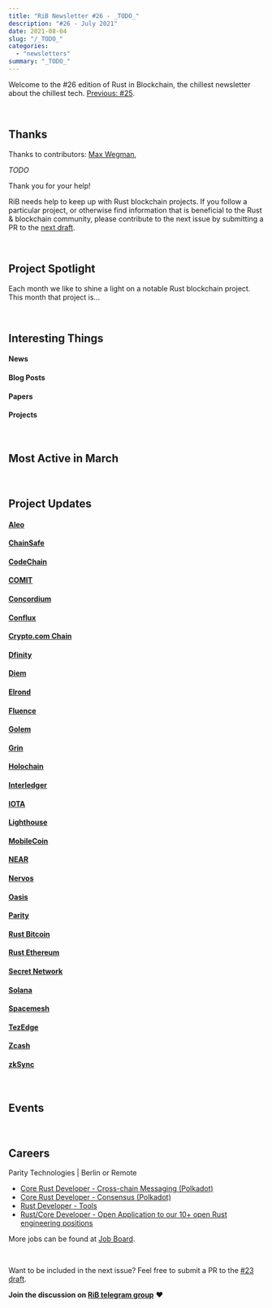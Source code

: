 ```yaml
---
title: "RiB Newsletter #26 - _TODO_"
description: "#26 - July 2021"
date: 2021-08-04
slug: "/_TODO_"
categories:
  - "newsletters"
summary: "_TODO_"
---
```


Welcome to the #26 edition of Rust in Blockchain,
the chillest newsletter about the chillest tech.
[Previous: #25](/newsletters/hello-summer/).

&nbsp;

## Thanks

Thanks to contributors:
[Max Wegman],

_TODO_

Thank you for your help!

RiB needs help to keep up with Rust blockchain projects. 
If you follow a particular project, or otherwise find information 
that is beneficial to the Rust & blockchain community, 
please contribute to the next issue
by submitting a PR to the [next draft](https://github.com/rust-in-blockchain/Rust-in-Blockchain/tree/master/draft).

[Max Wegman]: https://github.com/mastermaxy
[Brian Anderson]: https://github.com/brson
[Aimee Zhu]: https://github.com/Aimeedeer

&nbsp;


## Project Spotlight

Each month we like to shine a light on a notable Rust blockchain project. This month that project is…

&nbsp;


## Interesting Things

#### News


#### Blog Posts


#### Papers


#### Projects


&nbsp;

## Most Active in March

&nbsp;

## Project Updates

<!-- NB: This list needs to be kept in sync with rib-bible.md / rib-config.toml -->

#### [Aleo](https://github.com/AleoHQ)

#### [ChainSafe](https://github.com/ChainSafe)

#### [CodeChain](https://github.com/CodeChain-io)

#### [COMIT](https://github.com/comit-network)

#### [Concordium](https://github.com/Concordium)

#### [Conflux](https://github.com/Conflux-Chain)

#### [Crypto.com Chain](https://github.com/crypto-com)

#### [Dfinity](https://github.com/dfinity)

#### [Diem](https://github.com/diem)

#### [Elrond](https://github.com/ElrondNetwork)

#### [Fluence](https://github.com/fluencelabs)

#### [Golem](https://github.com/golemfactory)

#### [Grin](https://github.com/mimblewimble/grin)

#### [Holochain](https://github.com/holochain/)

#### [Interledger](https://github.com/interledger-rs)

#### [IOTA](https://github.com/iotaledger)

#### [Lighthouse](https://github.com/sigp/lighthouse)

#### [MobileCoin](https://github.com/mobilecoinfoundation)

#### [NEAR](https://github.com/nearprotocol/nearcore)

#### [Nervos](https://github.com/nervosnetwork)

#### [Oasis](https://github.com/oasislabs)

#### [Parity](https://github.com/paritytech)
  
#### [Rust Bitcoin](https://github.com/rust-bitcoin/rust-bitcoin)

#### [Rust Ethereum](https://github.com/rust-ethereum)

#### [Secret Network](https://github.com/enigmampc/SecretNetwork)

#### [Solana](https://github.com/solana-labs/solana)

#### [Spacemesh](https://github.com/spacemeshos)

#### [TezEdge](https://github.com/tezedge)

#### [Zcash](https://github.com/zcash)

#### [zkSync](https://github.com/matter-labs/zksync)


&nbsp;

## Events

<!--

May 1-2 | Online

[Event Sample](https://event.sample)

-->



&nbsp;

## Careers

<!--

Company name | Location A, B, Remote
- [Job 1](https://job.one)
- [Job 2](https://job.two)

-->

Parity Technologies | Berlin or Remote 
- [Core Rust Developer - Cross-chain Messaging (Polkadot)](https://grnh.se/dafd8e973us)
- [Core Rust Developer - Consensus (Polkadot)](https://grnh.se/470a1a623us)
- [Rust Developer - Tools](https://grnh.se/e1cc2c0c3us)
- [Rust/Core Developer - Open Application to our 10+ open Rust engineering positions](https://grnh.se/0efc64513us)


More jobs can be found at [Job Board][page-jobboard].

[page-jobboard]: https://rustinblockchain.org/job-board/

&nbsp;

Want to be included in the next issue? Feel free to submit a PR to the
[#23 draft](https://github.com/rust-in-blockchain/Rust-in-Blockchain/tree/master/draft).

**Join the discussion on [RiB telegram group][ribtg]** **❤️**

[ribtg]: https://t.me/rustinblockchain


